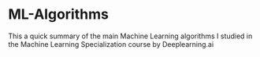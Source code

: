 # ML-Algorithms
This a quick summary of the main Machine Learning algorithms I studied in the Machine Learning Specialization course by Deeplearning.ai
